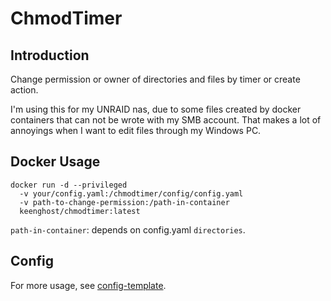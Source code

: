 # ChmodTimer

## Introduction
Change permission or owner of directories and files by timer or create action.


I'm using this for my UNRAID nas, due to some files created by docker containers that can not be wrote with my SMB account. That makes a lot of annoyings when I want to edit files through my Windows PC.

## Docker Usage
```
docker run -d --privileged
  -v your/config.yaml:/chmodtimer/config/config.yaml
  -v path-to-change-permission:/path-in-container
  keenghost/chmodtimer:latest
```
```path-in-container```: depends on config.yaml ```directories```.

## Config
For more usage, see [config-template](config-template.yaml).
